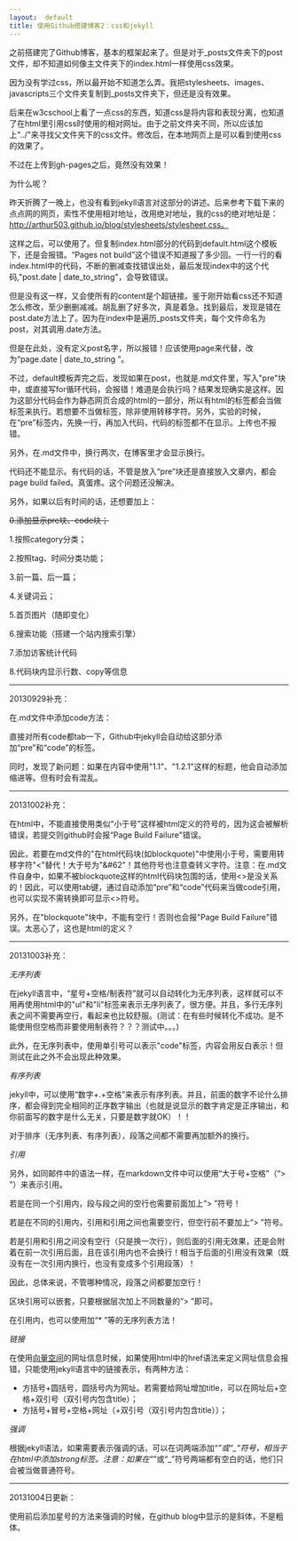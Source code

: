 ```yaml
---
layout:  default
title: 使用Github搭建博客2：css和jekyll
---
```

之前搭建完了Github博客，基本的框架起来了。但是对于_posts文件夹下的post文件，却不知道如何像主文件夹下的index.html一样使用css效果。

因为没有学过css，所以最开始不知道怎么弄。我把stylesheets、images、javascripts三个文件夹复制到_posts文件夹下，但还是没有效果。

后来在w3cschool上看了一点css的东西，知道css是将内容和表现分离，也知道了在html里引用css时使用的相对网址。由于之前文件夹不同，所以应该加上"../"来寻找父文件夹下的css文件。修改后，在本地网页上是可以看到使用css的效果了。

不过在上传到gh-pages之后，竟然没有效果！

为什么呢？

昨天折腾了一晚上，也没有看到jekyll语言对这部分的讲述。后来参考下载下来的点点网的网页，索性不使用相对地址，改用绝对地址，我的css的绝对地址是：http://arthur503.github.io/blog/stylesheets/stylesheet.css。

这样之后，可以使用了。但复制index.html部分的代码到default.html这个模板下，还是会报错。“Pages not build”这个错误不知道报了多少回。一行一行的看index.html中的代码，不断的删减查找错误出处，最后发现index中的这个代码,"post.date | date_to_string"，会导致错误。

但是没有这一样，又会使所有的content是个超链接。鉴于刚开始看css还不知道怎么修改，至少删删减减。胡乱删了好多次，真是着急。找到最后，发现是错在post.date方法上了。因为在index中是遍历_posts文件夹，每个文件命名为post，对其调用.date方法。

但是在此处，没有定义post名字，所以报错！应该使用page来代替，改为“page.date | date_to_string ”。

不过，default模板弄完之后，发现如果在post，也就是.md文件里，写入"pre"块中，或直接写for循环代码，会报错！难道是会执行吗？结果发现确实是这样。因为这部分代码会作为静态网页合成的html的一部分，所以有html的标签都会当做标签来执行。若想要不当做标签，除非使用转移字符。另外，实验的时候，在“pre”标签内，先换一行，再加入代码，代码的标签都不在显示。上传也不报错。

另外，在.md文件中，换行两次，在博客里才会显示换行。

代码还不能显示。有代码的话，不管是放入“pre”块还是直接放入文章内，都会page build failed。真蛋疼。这个问题还没解决。

另外，如果以后有时间的话，还想要加上：

<del>0.添加显示pre块、code块；</del>

1.按照category分类；

2.按照tag、时间分类功能；

3.前一篇、后一篇；

4.关键词云；

5.首页图片（随即变化）

6.搜索功能（搭建一个站内搜索引擎）

7.添加访客统计代码

8.代码块内显示行数、copy等信息

-------------

20130929补充：

在.md文件中添加code方法：

直接对所有code都tab一下，Github中jekyll会自动给这部分添加“pre”和“code”的标签。

同时，发现了新问题：如果在内容中使用"1.1"、"1.2.1"这样的标题，他会自动添加缩进等。但有时会有混乱。

-----------

20131002补充：

在html中，不能直接使用类似“小于号”这样被html定义的符号的，因为这会被解析错误，若提交则github时会报“Page Build Failure"错误。

因此，若要在md文件的"在html代码块(如blockquote)"中使用小于号，需要用转移字符"&#60;"替代！大于号为"&#62"！其他符号也注意查转义字符。注意：在.md文件自身中，如果不被blockquote这样的html代码块包围的话，使用<>是没关系的！因此，可以使用tab键，通过自动添加“pre”和“code”代码来当做code引用，也可以实现不需转换即可显示<>符号。

另外，在"blockquote"块中，不能有空行！否则也会报"Page Build Failure"错误。太恶心了，这也是html的定义？

---
20131003补充：

*无序列表*

在jekyll语言中，“星号+空格/制表符”就可以自动转化为无序列表，这样就可以不用再使用html中的"ul"和"li"标签来表示无序列表了，很方便。并且，多行无序列表之间不需要再空行，看起来也比较舒服。(测试：在有些时候转化不成功。是不能使用但空格而非要使用制表符？？？测试中。。。)

此外，在无序列表中，使用单引号可以表示"code"标签，内容会用反白表示！但测试在此之外不会出现此种效果。

*有序列表*

jekyll中，可以使用“数字+.+空格”来表示有序列表。并且，前面的数字不论什么排序，都会得到完全相同的正序数字输出（也就是说显示的数字肯定是正序输出，和你前面写的数字是什么无关，只要是数字就OK）！！

对于排序（无序列表、有序列表），段落之间都不需要再加额外的换行。

*引用*

另外，如同邮件中的语法一样，在markdown文件中可以使用“大于号+空格”（“> ”）来表示引用。

若是在同一个引用内，段与段之间的空行也需要前面加上“> ”符号！

若是在不同的引用内，引用和引用之间也需要空行，但空行前不要加上“> ”符号。

若是引用和引用之间没有空行（只是换一次行），则后面的引用无效果，还是会附着在前一次引用后面，且在该引用内也不会换行！相当于后面的引用没有效果（既没有在一次引用内换行，也没有变成多个引用段落）！

因此，总体来说，不管哪种情况，段落之间都要加空行！

区块引用可以嵌套，只要根据层次加上不同数量的“> ”即可。

在引用内，也可以使用加“* ”等的无序列表方法！

*链接*

在使用[向量空间](http://zh.wikipedia.org/wiki/%E5%90%91%E9%87%8F%E7%A9%BA%E9%97%B4)的网址信息时候，如果使用html中的href语法来定义网址信息会报错，只能使用jekyll语言中的链接表示，有两种方法：

* 方括号+圆括号，圆括号内为网址。若需要给网址增加title，可以在网址后+空格+双引号（双引号内包含title）；
* 方括号+冒号+空格+网址（+双引号（双引号内包含title））； 

*强调*

根据jekyll语法，如果需要表示强调的话，可以在词两端添加“*”或“_”符号，相当于在html中添加strong标签。注意：如果在“*”或“_”符号两端都有空白的话，他们只会被当做普通符号。

---

20131004日更新：

使用前后添加星号的方法来强调的时候，在github blog中显示的是斜体，不是粗体。
